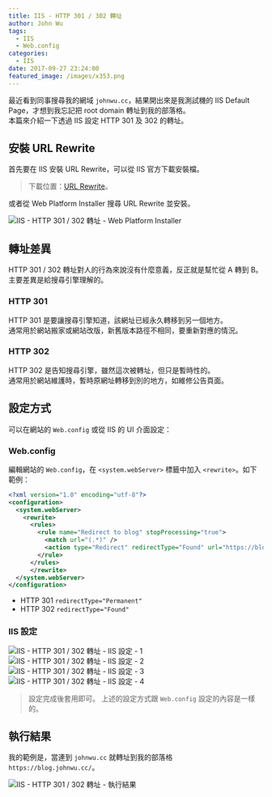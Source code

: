 ```yaml
---
title: IIS - HTTP 301 / 302 轉址
author: John Wu
tags:
  - IIS
  - Web.config
categories:
  - IIS
date: 2017-09-27 23:24:00
featured_image: /images/x353.png
---
```


最近看到同事搜尋我的網域 `johnwu.cc`，結果開出來是我測試機的 IIS Default Page，才想到我忘記把 root domain 轉址到我的部落格。  
本篇來介紹一下透過 IIS 設定 HTTP 301 及 302 的轉址。  

<!-- more -->

## 安裝 URL Rewrite

首先要在 IIS 安裝 URL Rewrite，可以從 IIS 官方下載安裝檔。  
> 下載位置：[URL Rewrite](https://www.iis.net/downloads/microsoft/url-rewrite)。  

或者從 Web Platform Installer 搜尋 URL Rewrite 並安裝。  

![IIS - HTTP 301 / 302 轉址 - Web Platform Installer](/images/x351.png)

## 轉址差異

HTTP 301 / 302 轉址對人的行為來說沒有什麼意義，反正就是幫忙從 A 轉到 B。  
主要差異是給搜尋引擎理解的。  

### HTTP 301

HTTP 301 是要讓搜尋引擎知道，該網址已經永久轉移到另一個地方。  
通常用於網站搬家或網站改版，新舊版本路徑不相同，要重新對應的情況。  

### HTTP 302

HTTP 302 是告知搜尋引擎，雖然這次被轉址，但只是暫時性的。  
通常用於網站維護時，暫時原網址轉移到別的地方，如維修公告頁面。

## 設定方式

可以在網站的 `Web.config` 或從 IIS 的 UI 介面設定：

### Web.config

編輯網站的 `Web.config`，在 `<system.webServer>` 標籤中加入 `<rewrite>`。如下範例：

```xml
<?xml version="1.0" encoding="utf-8"?>
<configuration>
  <system.webServer>
    <rewrite>
      <rules>
        <rule name="Redirect to blog" stopProcessing="true">
          <match url="(.*)" />
          <action type="Redirect" redirectType="Found" url="https://blog.johnwu.cc/" />
        </rule>
      </rules>
	  </rewrite>
  </system.webServer>
</configuration>
```

* HTTP 301 `redirectType="Permanent"`  
* HTTP 302 `redirectType="Found"`  

### IIS 設定

![IIS - HTTP 301 / 302 轉址 - IIS 設定 - 1](/images/x352.png)
![IIS - HTTP 301 / 302 轉址 - IIS 設定 - 2](/images/x353.png)
![IIS - HTTP 301 / 302 轉址 - IIS 設定 - 3](/images/x354.png)
![IIS - HTTP 301 / 302 轉址 - IIS 設定 - 4](/images/x355.png)
> 設定完成後套用即可。 上述的設定方式跟 `Web.config` 設定的內容是一樣的。 

## 執行結果

我的範例是，當連到 `johnwu.cc` 就轉址到我的部落格 `https://blog.johnwu.cc/`。  

![IIS - HTTP 301 / 302 轉址 - 執行結果](/images/x356.gif)
